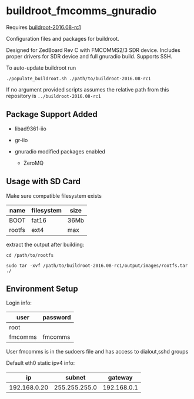 buildroot_fmcomms_gnuradio
==================

Requires [buildroot-2016.08-rc1](https://buildroot.org/downloads/buildroot-2016.08-rc1.tar.gz)

Configuration files and packages for buildroot. 

Designed for ZedBoard Rev C with FMCOMMS2/3 SDR device. Includes proper drivers for SDR device and full gnuradio build. Supports SSH.

To auto-update buildroot run

`./populate_buildroot.sh ./path/to/buildroot-2016.08-rc1`

If no argument provided scripts assumes the relative path from this repository is `../buildroot-2016.08-rc1`

Package Support Added
---------------------

* libad9361-iio

* gr-iio

* gnuradio modified packages enabled

  * ZeroMQ

Usage with SD Card
------------------

Make sure compatible filesystem exists

|name|filesystem|size|
|----|----------|----|
|BOOT|fat16|36Mb|
|rootfs|ext4|max|

extract the output after building:

`cd /path/to/rootfs`

`sudo tar -xvf /path/to/buildroot-2016.08-rc1/output/images/rootfs.tar ./`

Environment Setup
-----------------

Login info:

|user|password|
|----|--------|
|root|      |
|fmcomms|fmcomms|

User fmcomms is in the sudoers file and has access to dialout,sshd groups

Default eth0 static ipv4 info:

|ip|subnet|gateway|
|--|------|-------|
|192.168.0.20|255.255.255.0|192.168.0.1|


